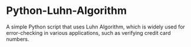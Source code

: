 # Python-Luhn-Algorithm
A simple Python script that uses Luhn Algorithm, which is widely used for error-checking in various applications, such as verifying credit card numbers.
